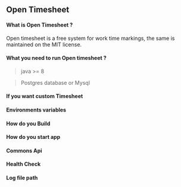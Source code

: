 ## Open Timesheet

#### What is Open Timesheet ? 

Open timesheet is a free system for work time markings,
the same is maintained on the MIT license.

#### What you need to run Open timesheet ?

> java >= 8

> Postgres database or Mysql

#### If you want custom Timesheet

#### Environments variables

#### How do you Build

#### How do you start app

#### Commons Api

#### Health Check 

#### Log file path